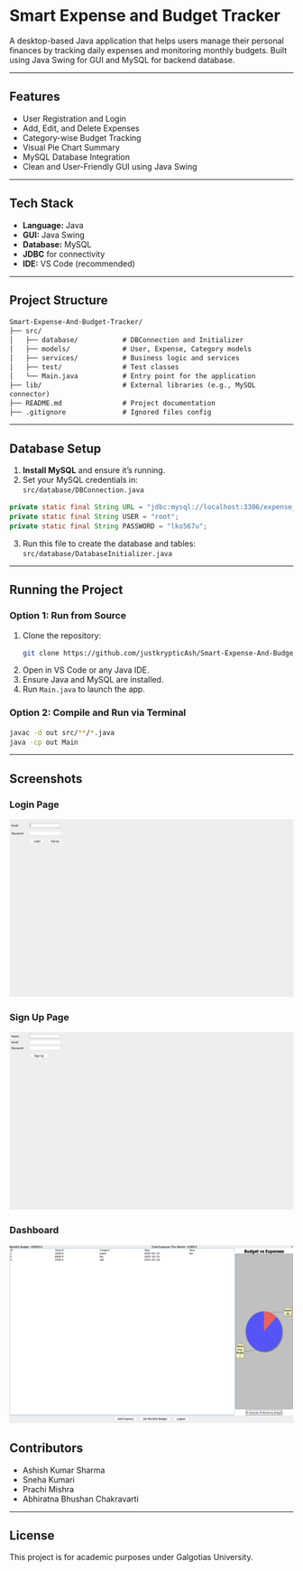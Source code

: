 # Smart Expense and Budget Tracker

A desktop-based Java application that helps users manage their personal finances by tracking daily expenses and monitoring monthly budgets. Built using Java Swing for GUI and MySQL for backend database.

---

## **Features**
- User Registration and Login
- Add, Edit, and Delete Expenses
- Category-wise Budget Tracking
- Visual Pie Chart Summary
- MySQL Database Integration
- Clean and User-Friendly GUI using Java Swing

---

## **Tech Stack**
- **Language:** Java
- **GUI:** Java Swing
- **Database:** MySQL
- **JDBC** for connectivity
- **IDE:** VS Code (recommended)

---

## **Project Structure**
```
Smart-Expense-And-Budget-Tracker/
├── src/
│   ├── database/           # DBConnection and Initializer
│   ├── models/             # User, Expense, Category models
│   ├── services/           # Business logic and services
│   ├── test/               # Test classes
│   └── Main.java           # Entry point for the application
├── lib/                    # External libraries (e.g., MySQL connector)
├── README.md               # Project documentation
├── .gitignore              # Ignored files config
```

---

## **Database Setup**

1. **Install MySQL** and ensure it’s running.
2. Set your MySQL credentials in:  
   `src/database/DBConnection.java`

```java
private static final String URL = "jdbc:mysql://localhost:3306/expense_db";
private static final String USER = "root";
private static final String PASSWORD = "lko567u";
```

3. Run this file to create the database and tables:  
   `src/database/DatabaseInitializer.java`

---

## **Running the Project**

### Option 1: Run from Source
1. Clone the repository:
   ```bash
   git clone https://github.com/justkrypticAsh/Smart-Expense-And-Budget-Tracker.git
   ```
2. Open in VS Code or any Java IDE.
3. Ensure Java and MySQL are installed.
4. Run `Main.java` to launch the app.

### Option 2: Compile and Run via Terminal
```bash
javac -d out src/**/*.java
java -cp out Main
```

---

## **Screenshots**

### Login Page  
![Login Page](screenshot/LoginPage.png)

### Sign Up Page  
![Sign Up Page](screenshot/SignUpPage.png)

### Dashboard  
![Dashboard](screenshot/Dashboard.png)

## **Contributors**

- Ashish Kumar Sharma  
- Sneha Kumari  
- Prachi Mishra  
- Abhiratna Bhushan Chakravarti

---

## **License**
This project is for academic purposes under Galgotias University.
